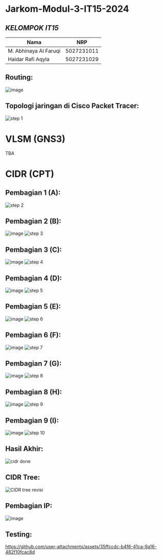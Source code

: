 # Jarkom-Modul-3-IT15-2024

## ***KELOMPOK IT15***
| Nama      | NRP         |
|-----------|-------------|
| M. Abhinaya Al Faruqi | 5027231011  |  
| Haidar Rafi Aqyla | 5027231029   |

## Routing:
![image](https://github.com/user-attachments/assets/9000ec51-7417-45af-8499-1037e2a4ee5f)

## Topologi jaringan di Cisco Packet Tracer:
![step 1](https://github.com/user-attachments/assets/0f2e60db-f887-4ece-bbc3-da0ad55e6872)

# VLSM (GNS3)
TBA

# CIDR (CPT)
## Pembagian 1 (A):
![step 2](https://github.com/user-attachments/assets/fe73fddd-f169-4e4d-b405-d90f4a126a78)

## Pembagian 2 (B):
![image](https://github.com/user-attachments/assets/7655819b-d9c6-4f6c-a633-c5b0208746f0)
![step 3](https://github.com/user-attachments/assets/aa61ec52-e6bd-424b-bfcd-09dd7aac8284)

## Pembagian 3 (C):
![image](https://github.com/user-attachments/assets/d200cc08-ace6-4766-98d3-d4c9c64ad7fb)
![step 4](https://github.com/user-attachments/assets/27ac4a89-df14-44bf-a6d1-3d9957309439)

## Pembagian 4 (D):
![image](https://github.com/user-attachments/assets/d312e67d-be18-4a03-985d-02090a009395)
![step 5](https://github.com/user-attachments/assets/4776a293-055f-4f38-a770-5b91d7448886)

## Pembagian 5 (E):
![image](https://github.com/user-attachments/assets/2af92e6a-c89d-484b-8ef5-f7968279e120)
![step 6](https://github.com/user-attachments/assets/f43feff4-ec6b-408c-a7f5-b42647ade12f)

## Pembagian 6 (F):
![image](https://github.com/user-attachments/assets/1b034781-1301-491d-82a7-a821e11e5078)
![step 7](https://github.com/user-attachments/assets/fb8f3c62-e6bb-404c-b4be-27f6fa37f6d7)

## Pembagian 7 (G):
![image](https://github.com/user-attachments/assets/88a698ec-438e-4bb3-abea-5c23460f1499)
![step 8](https://github.com/user-attachments/assets/da7701f9-8d4c-4d66-be2c-172c31c7fcfa)

## Pembagian 8 (H):
![image](https://github.com/user-attachments/assets/c213dd5b-0006-4a7c-8fdc-eb38e7c9acab)
![step 9](https://github.com/user-attachments/assets/955db6fd-f03a-404a-9c41-f68f08c9d5a3)

## Pembagian 9 (I):
![image](https://github.com/user-attachments/assets/f46f719a-55cd-43c8-9fa3-4e139268674a)
![step 10](https://github.com/user-attachments/assets/4ce3ebc3-0352-4849-9fe6-e040e18b9086)

## Hasil Akhir:
![cidr done](https://github.com/user-attachments/assets/51823922-e5e1-4f86-9a87-0ab6bf4ce858)

## CIDR Tree:
![CIDR tree revisi](https://github.com/user-attachments/assets/acc94284-1025-406b-b578-602d6fc8813a)

## Pembagian IP:
![image](https://github.com/user-attachments/assets/da3b5c6c-26ea-4f54-a8dc-e3c78b3f5936)

## Testing:
https://github.com/user-attachments/assets/35ffccdc-b4f6-41ca-9a16-482f10fcac8d

